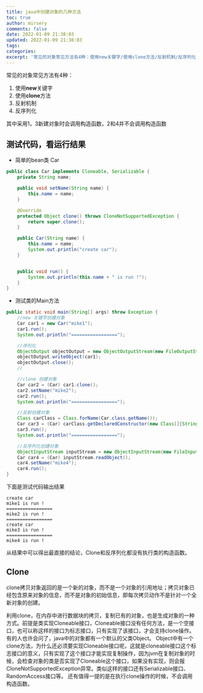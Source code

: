 ```yaml
---
title: java中创建对象的几种方法
toc: true
author: mirsery
comments: false
date: 2022-01-09 21:38:03
updated: 2022-01-09 21:38:03
tags:
categories:
excerpt: '常见的对象常见方法有4种：使用new关键字/使用clone方法/反射机制/反序列化'
---
```



<!-- toc -->

常见的对象常见方法有4种：
1. 使用**new**关键字
2. 使用**clone**方法
3. 反射机制
4. 反序列化

其中采用1，3新建对象时会调用构造函数，2和4并不会调用构造函数

## 测试代码，看运行结果
- 简单的bean类 Car
```java
public class Car implements Cloneable, Serializable {
    private String name;

    public void setName(String name) {
        this.name = name;
    }

    @Override
    protected Object clone() throws CloneNotSupportedException {
        return super.clone();
    }

    public Car(String name) {
        this.name = name;
        System.out.println("create car");
    }


    public void run() {
        System.out.println(this.name + " is run !");
    }
}
```

- 测试类的Main方法

```java
public static void main(String[] args) throw Exception {
    //new 关键字创建对象
    Car car1 = new Car("mike1");
    car1.run();
    System.out.println("=================");

    //序列化
    ObjectOutput objectOutput = new ObjectOutputStream(new FileOutputStream("Car"));
    objectOutput.writeObject(car1);
    objectOutput.close();
    //

    //clone 创建对象
    Car car2 = (Car) car1.clone();
    car2.setName("mike2");
    car2.run();
    System.out.println("=================");

    //反射创建对象
    Class carClass = Class.forName(Car.class.getName());
    Car car3 = (Car) carClass.getDeclaredConstructor(new Class[]{String.class}).newInstance("mike3");
    car3.run();
    System.out.println("=================");

    //反序列化创建对象
    ObjectInputStream inputStream = new ObjectInputStream(new FileInputStream("Car"));
    Car car4 = (Car) inputStream.readObject();
    car4.setName("mike4");
    car4.run();
}
```

下面是测试代码输出结果
```
create car
mike1 is run !
=================
mike2 is run !
=================
create car
mike3 is run !
=================
mike4 is run !
```
从结果中可以得出最直接的结论，Clone和反序列化都没有执行类的构造函数。


## Clone 
clone拷贝对象返回的是一个新的对象，而不是一个对象的引用地址；拷贝对象已经包含原来对象的信息，而不是对象的初始信息，即每次拷贝动作不是针对一个全新对象的创建。

利用clone，在内存中进行数据块的拷贝，复制已有的对象，也是生成对象的一种方式。前提是类实现Cloneable接口，Cloneable接口没有任何方法，是一个空接口，也可以称这样的接口为标志接口，只有实现了该接口，才会支持clone操作。有的人也许会问了，java中的对象都有一个默认的父类Object。
Object中有一个clone方法，为什么还必须要实现Cloneable接口呢，这就是cloneable接口这个标志接口的意义，只有实现了这个接口才能实现复制操作，因为jvm在复制对象的时候，会检查对象的类是否实现了Cloneable这个接口，如果没有实现，则会报CloneNotSupportedException异常。类似这样的接口还有Serializable接口、RandomAccess接口等。
还有值得一提的是在执行clone操作的时候，不会调用构造函数。